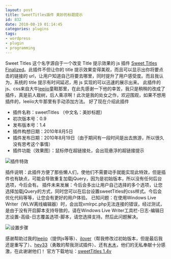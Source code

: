 ```yaml
---
layout: post
title: SweetTitles插件 美妙的标题提示
id: 832
date: 2010-08-19 01:14:45
categories: plugins
tags:
- wordpress
- plugin
- programming
---
```


Sweet Titles 这个名字源自于一个改变 Title 提示效果的 js 插件 [Sweet Titles Finalized](http://www.dustindiaz.com/sweet-titles-finalized/)。<!-- more -->此插件不但让你的 title 提示效果变得美观，而且可以显示出你将要点击的链接的 url，让用户知道自己将要去哪里，同时提升了用户感受度。而且我认为，系统的 title 提示有时间延迟，用 js 实现的可以迅速的展示出来。 此插件的js、css来自大牛[leeiio](http://leeiio.me/sweet-titles-for-jquery)童鞋那里，在此先感谢一下他的幸苦，我只是稍稍的改成了插件，真是前人栽树，后人乘凉啊！此次是我的处女之作，欢迎围观，如果不想用插件的，leeiio大牛那里有手动添加方法。 好了现在介绍此插件 

- 插件名称：sweetTitles （中文名：美妙标题） 
- 初次版本号：0.9 
- 发布版本号：1.4 
- 插件构想日期：2010年8月5日 
- 插件发布日期：2010年8月19日（由于期间有一段时间是出去旅游，所以很久没有思考这个事情） 
- 插件功能（效果图）：鼠标停在超链接处，会出现悬浮的超链接提示

![插件特效](https://cdn.blueandhack.com/wp-content/uploads/2010/08/image_thumb13.png)

插件说明：此插件方便了那些懒人们，使他们不需要动手就能实现此特效，但是插件也有缺点，可能会导致重复加载jQuery，因为是初始版本，所以没有任何后台选项，今后会有。 插件未来发展：今后会多出让用户自己选择的多个选项，让您选择加载jQuery的方式，同时您可以在后台设置sweetTitles的css样式。今后会优化代码等等，让您会有更好的用户体验。 已知问题：在使用Windows Live Writer（WLW离线编辑器）时，会出现xmlrpc.php无法连接的错误，经过测试，是由于没有开启脚本支持导致的，请在Windows Live Writer工具栏-日志-编辑日志设置-高级-日志覆盖选项-脚本，请您选择支持。然后此问题解决。 

![设置步骤](https://cdn.blueandhack.com/wp-content/uploads/2010/08/image_thumb15.png)

感谢帮助过我的[leeiio](http://leeiio.me)（提供js等等）、[ilover](http://www.ilover.me/)（帮我修改过初始版本，但是最后我还是重写了）、[hey33](http://www.hey33.com/)（勇敢的帮我测试插件）、还有[木木](http://immmmm.com)，他们的无私奉献十分感激，在此谢谢他们！ 官方下载地址：[sweetTitles 1.4v](http://wordpress.org/extend/plugins/sweettitles/)

